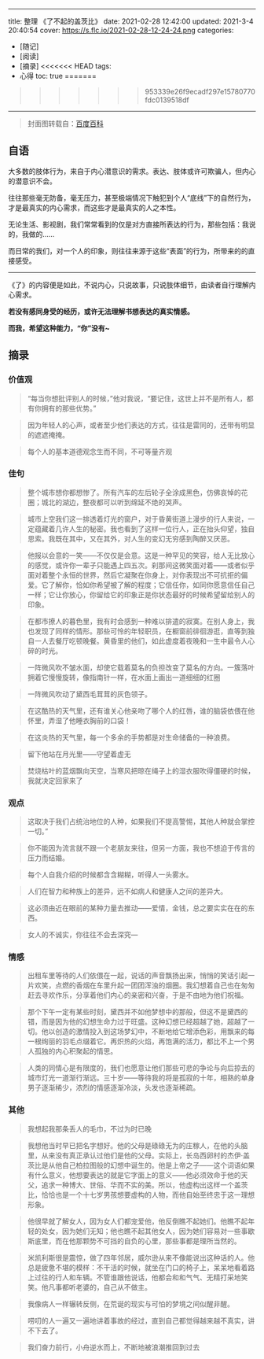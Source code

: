 ----
title: 整理 《了不起的盖茨比》
date: 2021-02-28 12:42:00
updated: 2021-3-4 20:40:54
cover: https://s.flc.io/2021-02-28-12-24-24.png
categories: 
- [随记]
- [阅读]
- [摘录]
<<<<<<< HEAD
tags: 
- 心得
toc: true
=======
>>>>>>> 953339e26f9ecadf297e15780770fdc0139518df
----

> 封面图转载自：[百度百科](https://baike.baidu.com/item/%E4%BA%86%E4%B8%8D%E8%B5%B7%E7%9A%84%E7%9B%96%E8%8C%A8%E6%AF%94/1535?fr=aladdin)

## 自语

大多数的肢体行为，来自于内心潜意识的需求。表达、肢体或许可欺骗人，但内心的潜意识不会。

往往那些毫无防备，毫无压力，甚至极端情况下触犯到个人“底线”下的自然行为，才是最真实的内心需求，而这些才是最真实的人之本性。

无论生活、影视剧，我们常常看到的仅是对方直接所表达的行为，那些包括：我说的，我做的……

而日常的我们，对一个人的印象，则往往来源于这些“表面”的行为，所带来的的直接感受。

----

《了》的内容便是如此，不说内心，只说故事，只说肢体细节，由读者自行理解内心需求。

**若没有感同身受的经历，或许无法理解书想表达的真实情感。**

**而我，希望这种能力，“你”没有~**

<!-- more -->

## 摘录

### 价值观

> “每当你想批评别人的时候，”他对我说，“要记住，这世上并不是所有人，都有你拥有的那些优势。”

> 因为年轻人的心声，或者至少他们表达的方式，往往是雷同的，还带有明显的遮遮掩掩。

> 每个人的基本道德观念生而不同，不可等量齐观

### 佳句

> 整个城市想你都想惨了。所有汽车的左后轮子全涂成黑色，仿佛哀悼的花圈；城北的湖边，整夜都可以听到绵延不绝的哭声。

> 城市上空我们这一排透着灯光的窗户，对于昏黄街道上漫步的行人来说，一定蕴藏着几许人生的秘密。我也看到了这样一位行人，正在抬头仰望，独自思索。我既在其中，又在其外，对人生的变幻无穷感到陶醉又厌恶。

> 他报以会意的一笑——不仅仅是会意。这是一种罕见的笑容，给人无比放心的感觉，或许你一辈子只能遇上四五次。刹那间这微笑面对着——或者似乎面对着整个永恒的世界，然后它凝聚在你身上，对你表现出不可抗拒的偏爱。它了解你，恰如你希望被了解的程度；它信任你，如同你愿意信任自己一样；它让你放心，你留给它的印象正是你状态最好的时候希望留给别人的印象。

> 在都市撩人的暮色里，我有时会感到一种难以排遣的寂寞。在别人身上，我也发现了同样的情形。那些可怜的年轻职员，在橱窗前徘徊游逛，直等到独自一人去餐厅吃顿晚餐。黄昏里的他们，如此虚度着夜晚和一生中最令人心碎的时光。

> 一阵微风吹不皱水面，却使它载着莫名的负担改变了莫名的方向。一簇落叶拥着它慢慢旋转，像指南针一样，在水面上画出一道细细的红圈

> 一阵微风吹动了黛西毛茸茸的灰色领子。

> 在这酷热的天气里，还有谁关心他亲吻了哪个人的红唇，谁的脑袋依偎在他怀里，弄湿了他睡衣胸前的口袋！

> 在这炎热的天气里，每一个多余的手势都是对生命储备的一种浪费。

> 留下他站在月光里——守望着虚无

> 焚烧枯叶的蓝烟飘向天空，当寒风把晾在绳子上的湿衣服吹得僵硬的时候，我就决定回家来了

### 观点

> 这取决于我们占统治地位的人种，如果我们不提高警惕，其他人种就会掌控一切。”

> 你不能因为流言就不跟一个老朋友来往，但另一方面，我也不想迫于传言的压力而结婚。

> 每个人自我介绍的时候都含含糊糊，听得人一头雾水。

> 人们在智力和种族上的差异，远不如病人和健康人之间的差异大。

> 这必须由近在眼前的某种力量去推动——爱情，金钱，总之要实实在在的东西。

> 女人的不诚实，你往往不会去深究—

### 情感

> 出租车里等待的人们依偎在一起，说话的声音飘扬出来，悄悄的笑话引起一片欢笑，点燃的香烟在车里升起一团团浑浊的烟圈。我幻想着自己也在匆匆赶去寻欢作乐，分享着他们内心的亲密和兴奋，于是不由地为他们祝福。

> 那个下午一定有某些时刻，黛西并不如他梦想中的那般，但这不是黛西的错，而是因为他的幻想生命力过于旺盛。这种幻想已经超越了她，超越了一切。他以创造的激情投入到这场梦幻中，不断地给它增添色彩，用飘来的每一根绚丽的羽毛点缀着它。再炽热的火焰，再饱满的活力，都比不上一个男人孤独的内心积聚起的情思。

> 人类的同情心是有限度的，我们也愿意让他们那些可悲的争论与向后掠去的城市灯光一道渐行渐远。三十岁——等待我的将是孤寂的十年，相熟的单身男子逐渐稀少，浓烈的情感逐渐冷淡，头发也逐渐稀疏。

### 其他

> 我想起我那条丢人的毛巾，不过为时已晚

> 我想他当时早已把名字想好。他的父母是碌碌无为的庄稼人，在他的头脑里，从来没有真正承认过他们是他的父母。实际上，长岛西卵村的杰伊·盖茨比是从他自己柏拉图般的幻想中诞生的。他是上帝之子——这个词语如果有什么意义，他想要表达的就是它字面上的意义——他必须效命于他的天父，追求一种博大、世俗、华而不实的美。所以，他虚构出这样一个盖茨比，恰恰也是一个十七岁男孩想要虚构的人物，而他自始至终忠于这一理想形象。

> 他很早就了解女人，因为女人们都宠爱他，他反倒瞧不起她们。他瞧不起年轻的处女，因为她们无知；他也瞧不起其他女人，因为她们容易对一些事歇斯底里，而在他那颗势不可挡的自负的心里，那些事都是理所当然的。

> 米凯利斯很是震惊，做了四年邻居，威尔逊从来不像能说出这种话的人。他总是疲惫不堪的模样：不干活的时候，就坐在门口的椅子上，呆呆地看着路上过往的行人和车辆。不管谁跟他说话，他都会和和气气、无精打采地笑笑。他凡事都听老婆的，自己从不做主。

> 我像病人一样辗转反侧，在荒诞的现实与可怕的梦境之间似醒非醒。

> 唠叨的人一遍又一遍地讲着事故的经过，直到自己都觉得越来越不真实，讲不下去了。

> 我们奋力前行，小舟逆水而上，不断地被浪潮推回到过去